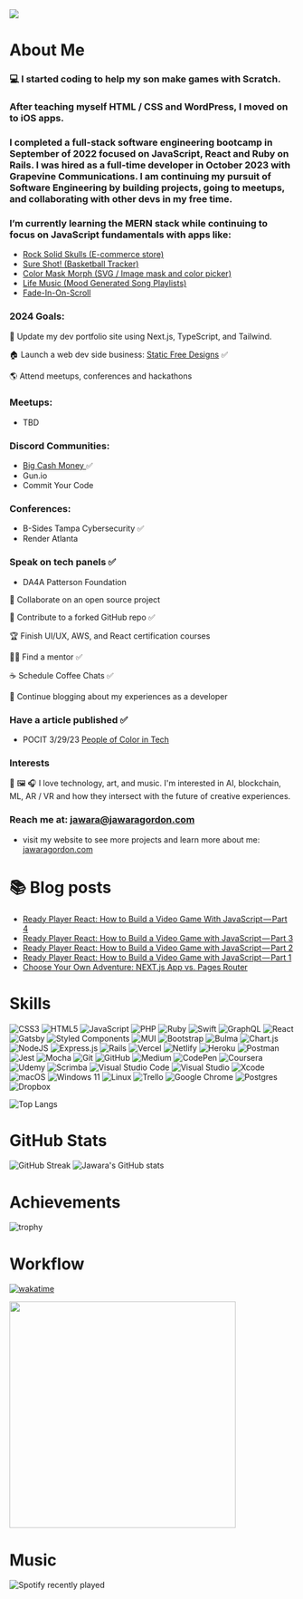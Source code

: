 <img width="auto" src="https://jawaragordon.com/img/name_badge.png"/>

# About Me

### 💻 I started coding to help my son make games with Scratch. 

### After teaching myself HTML / CSS and WordPress, I moved on to iOS apps. 

### I completed a full-stack software engineering bootcamp in September of 2022 focused on JavaScript, React and Ruby on Rails. I was hired as a full-time developer in October 2023 with Grapevine Communications. I am continuing my pursuit of Software Engineering by building projects, going to meetups, and collaborating with other devs in my free time.

### I’m currently learning the MERN stack while continuing to focus on JavaScript fundamentals with apps like:
- <a href="https://rocksolidskulls.com">Rock Solid Skulls (E-commerce store)</a>
- <a href="https://jawaragordon.github.io/free-throw-counter/">Sure Shot! (Basketball Tracker)</a>
- <a href="https://css-masks.vercel.app/">Color Mask Morph (SVG / Image mask and color picker)</a>
- <a href="https://www.lifemusic.me/">Life Music (Mood Generated Song Playlists)</a>
- <a href="https://fade-in-on-scroll.vercel.app/">Fade-In-On-Scroll</a>


### 2024 Goals: 

💼 Update my dev portfolio site using Next.js, TypeScript, and Tailwind. 

🏠 Launch a web dev side business: <a href="https://staticfreedesigns.com">Static Free Designs</a> ✅

🌎 Attend meetups, conferences and hackathons
### Meetups: 
- TBD
  
### Discord Communities: 
- <a href="https://www.bigcashmoney.com/"> Big Cash Money </a> ✅
- Gun.io
- Commit Your Code
  
### Conferences: 
- B-Sides Tampa Cybersecurity ✅
- Render Atlanta


### Speak on tech panels ✅
- DA4A Patterson Foundation 


🤝 Collaborate on an open source project 

🤝 Contribute to a forked GitHub repo ✅

🏆 Finish  UI/UX, AWS, and React certification courses

🤜🤛 Find a mentor ✅

☕ Schedule Coffee Chats ✅

📝 Continue blogging about my experiences as a developer   


### Have a article published ✅
- POCIT 3/29/23 
<a href="https://peopleofcolorintech.com/articles/from-bootcamp-to-hired-how-i-got-a-developer-job-in-3-weeks/">People of Color in Tech</a>

### Interests

📲 🖼 🎧 I love technology, art, and music. I'm interested in AI, blockchain, ML, AR / VR and how they intersect with the future of creative experiences. 

### Reach me at: jawara@jawaragordon.com 
- visit my website to see more projects and learn more about me: <a href="https://jawaragordon.com">jawaragordon.com</a>

# 📚 Blog posts
<!-- BLOG-POST-LIST:START -->
- [Ready Player React: How to Build a Video Game With JavaScript — Part 4](https://medium.com/@jawaragordon/ready-player-react-how-to-build-a-video-game-with-javascript-part-4-b4396c85eec9?source=rss-d4be0cf41dad------2)
- [Ready Player React: How to Build a Video Game with JavaScript — Part 3](https://medium.com/@jawaragordon/ready-player-react-how-to-build-a-video-game-with-javascript-part-3-be633e4adcd4?source=rss-d4be0cf41dad------2)
- [Ready Player React: How to Build a Video Game with JavaScript — Part 2](https://medium.com/@jawaragordon/ready-player-react-how-to-build-a-video-game-with-javascript-part-2-29b29ea93a9c?source=rss-d4be0cf41dad------2)
- [Ready Player React: How to Build a Video Game with JavaScript — Part 1](https://medium.com/@jawaragordon/ready-player-react-how-to-build-a-video-game-with-javascript-part-1-fbda59e173f5?source=rss-d4be0cf41dad------2)
- [Choose Your Own Adventure: NEXT.js App vs. Pages Router](https://medium.com/@jawaragordon/choose-your-own-adventure-next-js-app-vs-pages-router-528dbf25b37f?source=rss-d4be0cf41dad------2)
<!-- BLOG-POST-LIST:END -->

# Skills 
![CSS3](https://img.shields.io/badge/css3-%231572B6.svg?style=for-the-badge&logo=css3&logoColor=white)
![HTML5](https://img.shields.io/badge/html5-%23E34F26.svg?style=for-the-badge&logo=html5&logoColor=white)
![JavaScript](https://img.shields.io/badge/javascript-%23323330.svg?style=for-the-badge&logo=javascript&logoColor=%23F7DF1E)
![PHP](https://img.shields.io/badge/php-%23777BB4.svg?style=for-the-badge&logo=php&logoColor=white)
![Ruby](https://img.shields.io/badge/ruby-%23CC342D.svg?style=for-the-badge&logo=ruby&logoColor=white)
![Swift](https://img.shields.io/badge/swift-F54A2A?style=for-the-badge&logo=swift&logoColor=white)
![GraphQL](https://img.shields.io/badge/-GraphQL-E10098?style=for-the-badge&logo=graphql&logoColor=white)
![React](https://img.shields.io/badge/react-%2320232a.svg?style=for-the-badge&logo=react&logoColor=%2361DAFB)
![Gatsby](https://img.shields.io/badge/Gatsby-%23663399.svg?style=for-the-badge&logo=gatsby&logoColor=white)
![Styled Components](https://img.shields.io/badge/styled--components-DB7093?style=for-the-badge&logo=styled-components&logoColor=white)
![MUI](https://img.shields.io/badge/MUI-%230081CB.svg?style=for-the-badge&logo=mui&logoColor=white)
![Bootstrap](https://img.shields.io/badge/bootstrap-%23563D7C.svg?style=for-the-badge&logo=bootstrap&logoColor=white)
![Bulma](https://img.shields.io/badge/bulma-00D0B1?style=for-the-badge&logo=bulma&logoColor=white)
![Chart.js](https://img.shields.io/badge/chart.js-F5788D.svg?style=for-the-badge&logo=chart.js&logoColor=white)
![NodeJS](https://img.shields.io/badge/node.js-6DA55F?style=for-the-badge&logo=node.js&logoColor=white)
![Express.js](https://img.shields.io/badge/express.js-%23404d59.svg?style=for-the-badge&logo=express&logoColor=%2361DAFB)
![Rails](https://img.shields.io/badge/rails-%23CC0000.svg?style=for-the-badge&logo=ruby-on-rails&logoColor=white)
![Vercel](https://img.shields.io/badge/vercel-%23000000.svg?style=for-the-badge&logo=vercel&logoColor=white)
![Netlify](https://img.shields.io/badge/netlify-%23000000.svg?style=for-the-badge&logo=netlify&logoColor=#00C7B7)
![Heroku](https://img.shields.io/badge/heroku-%23430098.svg?style=for-the-badge&logo=heroku&logoColor=white)
![Postman](https://img.shields.io/badge/Postman-FF6C37?style=for-the-badge&logo=postman&logoColor=white)
![Jest](https://img.shields.io/badge/-jest-%23C21325?style=for-the-badge&logo=jest&logoColor=white)
![Mocha](https://img.shields.io/badge/-mocha-%238D6748?style=for-the-badge&logo=mocha&logoColor=white)
![Git](https://img.shields.io/badge/git-%23F05033.svg?style=for-the-badge&logo=git&logoColor=white)
![GitHub](https://img.shields.io/badge/github-%23121011.svg?style=for-the-badge&logo=github&logoColor=white)
![Medium](https://img.shields.io/badge/Medium-12100E?style=for-the-badge&logo=medium&logoColor=white)
![CodePen](https://img.shields.io/badge/Codepen-000000?style=for-the-badge&logo=codepen&logoColor=white)
![Coursera](https://img.shields.io/badge/Coursera-%230056D2.svg?style=for-the-badge&logo=Coursera&logoColor=white)
![Udemy](https://img.shields.io/badge/Udemy-A435F0?style=for-the-badge&logo=Udemy&logoColor=white)
![Scrimba](https://img.shields.io/badge/scrimba-2B283A?style=for-the-badge&logo=scrimba&logoColor=white)
![Visual Studio Code](https://img.shields.io/badge/Visual%20Studio%20Code-0078d7.svg?style=for-the-badge&logo=visual-studio-code&logoColor=white)
![Visual Studio](https://img.shields.io/badge/Visual%20Studio-5C2D91.svg?style=for-the-badge&logo=visual-studio&logoColor=white)
![Xcode](https://img.shields.io/badge/Xcode-007ACC?style=for-the-badge&logo=Xcode&logoColor=white)
![macOS](https://img.shields.io/badge/mac%20os-000000?style=for-the-badge&logo=macos&logoColor=F0F0F0)
![Windows 11](https://img.shields.io/badge/Windows%2011-%230079d5.svg?style=for-the-badge&logo=Windows%2011&logoColor=white)
![Linux](https://img.shields.io/badge/Linux-FCC624?style=for-the-badge&logo=linux&logoColor=black)
![Trello](https://img.shields.io/badge/Trello-%23026AA7.svg?style=for-the-badge&logo=Trello&logoColor=white)
![Google Chrome](https://img.shields.io/badge/Google%20Chrome-4285F4?style=for-the-badge&logo=GoogleChrome&logoColor=white)
![Postgres](https://img.shields.io/badge/postgres-%23316192.svg?style=for-the-badge&logo=postgresql&logoColor=white)
![Dropbox](https://img.shields.io/badge/Dropbox-%233B4D98.svg?style=for-the-badge&logo=Dropbox&logoColor=white)

![Top Langs](https://github-readme-stats.vercel.app/api/top-langs/?username=jawaragordon&layout=compact)

# GitHub Stats
![GitHub Streak](https://github-readme-streak-stats.herokuapp.com?user=jawaragordon)
![Jawara's GitHub stats](https://github-readme-stats.vercel.app/api?username=jawaragordon&show_icons=true&theme=dark)

# Achievements 

![trophy](https://github-profile-trophy.vercel.app/?username=jawaragordon&theme=darkhub)

# Workflow
[![wakatime](https://wakatime.com/badge/user/b30e5734-aa0f-4fda-92b4-d7e1ba70ca99.svg)](https://wakatime.com/@b30e5734-aa0f-4fda-92b4-d7e1ba70ca99)

<img width="400px" src="https://wakatime.com/share/@JawaraGordon/6cf27356-d59e-45d3-931a-f104629d34e3.svg"/>


# Music
![Spotify recently played](https://spotify-recently-played-readme.vercel.app/api?user=eeuwxa3shvcx8p4d3dotoetc0&unique=true)
